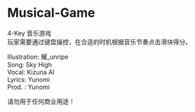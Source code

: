 # Musical-Game

4-Key 音乐游戏  
玩家需要通过键盘操控，在合适的时机根据音乐节奏点击滑块得分。  

Illustration: 耀_unripe  
Song: Sky High  
Vocal: Kizuna AI  
Lyrics: Yunomi  
Prod. : Yunomi  

请勿用于任何商业用途！

